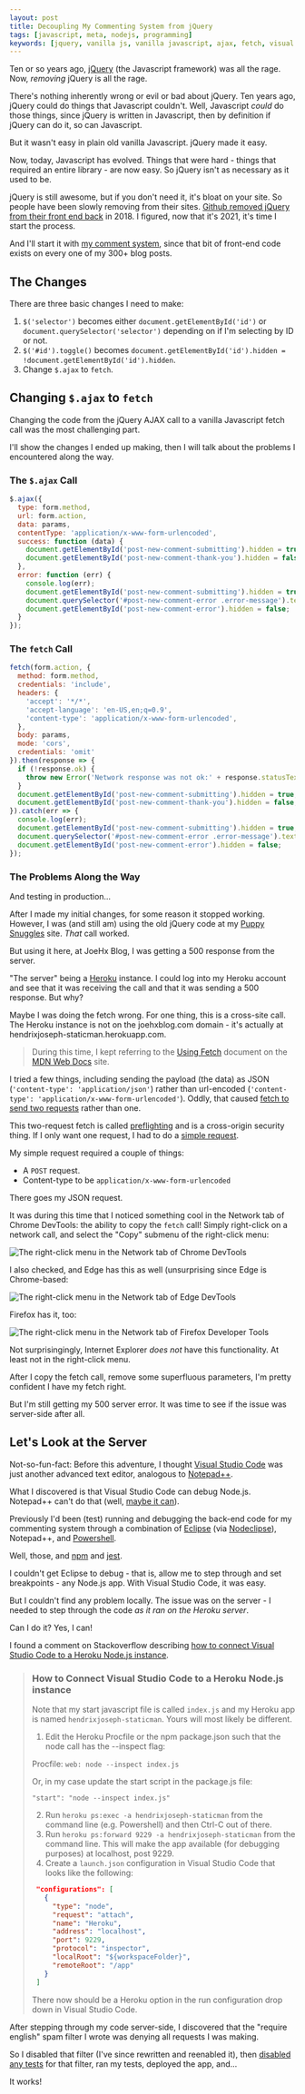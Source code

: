 ```yaml
---
layout: post
title: Decoupling My Commenting System from jQuery
tags: [javascript, meta, nodejs, programming]
keywords: [jquery, vanilla js, vanilla javascript, ajax, fetch, visual studio code]
---
```


Ten or so years ago, [jQuery](https://jquery.com/) (the Javascript framework) was all the rage. Now, *removing* jQuery is all the rage.

There's nothing inherently wrong or evil or bad about jQuery. Ten years ago, jQuery could do things that Javascript couldn't. Well, Javascript *could* do those things, since jQuery is written in Javascript, then by definition if jQuery can do it, so can Javascript.

But it wasn't easy in plain old vanilla Javascript. jQuery made it easy.

Now, today, Javascript has evolved. Things that were hard - things that required an entire library - are now easy. So jQuery isn't as necessary as it used to be.

jQuery is still awesome, but if you don't need it, it's bloat on your site. So people have been slowly removing from their sites. [Github removed jQuery from their front end back](https://github.blog/2018-09-06-removing-jquery-from-github-frontend/) in 2018. I figured, now that it's 2021, it's time I start the process.

And I'll start it with [my comment system](https://www.joehxblog.com/new-commenting-system-staticman/), since that bit of front-end code exists on every one of my 300+ blog posts.

## The Changes

There are three basic changes I need to make:

1. `$('selector')` becomes either `document.getElementById('id')` or  `document.querySelector('selector')` depending on if I'm selecting by ID or not.
2. `$('#id').toggle()` becomes `document.getElementById('id').hidden = !document.getElementById('id').hidden`.
3. Change `$.ajax` to `fetch`.

## Changing `$.ajax` to `fetch`

Changing the code from the jQuery AJAX call to a vanilla Javascript fetch call was the most challenging part.

I'll show the changes I ended up making, then I will talk about the problems I encountered along the way.

### The `$.ajax` Call

```javascript
$.ajax({
  type: form.method,
  url: form.action,
  data: params,
  contentType: 'application/x-www-form-urlencoded',
  success: function (data) {
    document.getElementById('post-new-comment-submitting').hidden = true;
    document.getElementById('post-new-comment-thank-you').hidden = false;
  },
  error: function (err) {
    console.log(err);
    document.getElementById('post-new-comment-submitting').hidden = true;
    document.querySelector('#post-new-comment-error .error-message').textContent = err.message
    document.getElementById('post-new-comment-error').hidden = false;
  }
});
```

### The `fetch` Call

```javascript
fetch(form.action, {
  method: form.method,
  credentials: 'include',
  headers: {
    'accept': '*/*',
    'accept-language': 'en-US,en;q=0.9',
    'content-type': 'application/x-www-form-urlencoded',
  },
  body: params,
  mode: 'cors',
  credentials: 'omit'
}).then(response => {
  if (!response.ok) {
    throw new Error('Network response was not ok:' + response.statusText);
  }
  document.getElementById('post-new-comment-submitting').hidden = true;
  document.getElementById('post-new-comment-thank-you').hidden = false;
}).catch(err => {
  console.log(err);
  document.getElementById('post-new-comment-submitting').hidden = true;
  document.querySelector('#post-new-comment-error .error-message').textContent = err.message
  document.getElementById('post-new-comment-error').hidden = false;
});
```

### The Problems Along the Way

And testing in production...

After I made my initial changes, for some reason it stopped working. However, I was (and still am) using the old jQuery code at my [Puppy Snuggles](https://www.puppy-snuggles.com/) site. *That* call worked.

But using it here, at JoeHx Blog, I was getting a 500 response from the server.

"The server" being a [Heroku](https://www.heroku.com/) instance. I could log into my Heroku account and see that it was receiving the call and that it was sending a 500 response. But why?

Maybe I was doing the fetch wrong. For one thing, this is a cross-site call. The Heroku instance is not on the joehxblog.com domain - it's actually at hendrixjoseph-staticman.herokuapp.com.

> During this time, I kept referring to the [Using Fetch](https://developer.mozilla.org/en-US/docs/Web/API/Fetch_API/Using_Fetch) document on the [MDN Web Docs](https://developer.mozilla.org/en-US/) site.

I tried a few things, including sending the payload (the data) as JSON (`'content-type': 'application/json'`) rather than url-encoded (`'content-type': 'application/x-www-form-urlencoded'`). Oddly, that caused [fetch to send two requests](https://stackoverflow.com/questions/50029580/why-is-my-fetch-request-being-called-twice) rather than one.

This two-request fetch is called [preflighting](https://developer.mozilla.org/en-US/docs/Web/HTTP/CORS#Preflighted_requests) and is a cross-origin security thing. If I only want one request, I had to do a [simple request](https://developer.mozilla.org/en-US/docs/Web/HTTP/CORS#Simple_requests).

My simple request required a couple of things:

* A `POST` request.
* Content-type to be `application/x-www-form-urlencoded`

There goes my JSON request.

It was during this time that I noticed something cool in the Network tab of Chrome DevTools: the ability to copy the `fetch` call! Simply right-click on a network call, and select the "Copy" submenu of the right-click menu:

![The right-click menu in the Network tab of Chrome DevTools](/images/jquery-to-vanilla-js/chrome-devtools-network-rightclick.png)

I also checked, and Edge has this as well (unsurprising since Edge is Chrome-based:

![The right-click menu in the Network tab of Edge DevTools](/images/jquery-to-vanilla-js/edge-devtools-network-rightclick.png)

Firefox has it, too:

![The right-click menu in the Network tab of Firefox Developer Tools](/images/jquery-to-vanilla-js/firefox-developertools-network-rightclick.png)

Not surprisingingly, Internet Explorer *does not* have this functionality. At least not in the right-click menu.

After I copy the fetch call, remove some superfluous parameters, I'm pretty confident I have my fetch right.

But I'm still getting my 500 server error. It was time to see if the issue was server-side after all.

## Let's Look at the Server

Not-so-fun-fact: Before this adventure, I thought [Visual Studio Code](https://code.visualstudio.com/) was just another advanced text editor, analogous to [Notepad++](https://notepad-plus-plus.org/).

What I discovered is that Visual Studio Code can debug Node.js. Notepad++ can't do that (well, [maybe it can](https://stackoverflow.com/questions/3427618/notepad-does-not-have-debugging-capability-or-any-debugging-plug-in-is-this)).

Previously I'd been (test) running and debugging the back-end code for my commenting system through a combination of [Eclipse](https://www.eclipse.org/downloads/) (via [Nodeclipse](https://nodeclipse.github.io/)), Notepad++, and [Powershell](https://docs.microsoft.com/en-us/powershell/).

Well, those, and [npm](https://www.npmjs.com/) and [jest](https://jestjs.io/).

I couldn't get Eclipse to debug - that is, allow me to step through and set breakpoints - any Node.js app. With Visual Studio Code, it was easy.

But I couldn't find any problem locally. The issue was on the server - I needed to step through the code *as it ran on the Heroku server*.

Can I do it? Yes, I can!

I found a comment on Stackoverflow describing [how to connect Visual Studio Code to a Heroku Node.js instance](https://stackoverflow.com/questions/38568917/how-could-i-debug-a-node-js-app-deploy-on-heroku/47779485#47779485).

> ### How to Connect Visual Studio Code to a Heroku Node.js instance
>
> Note that my start javascript file is called `index.js` and my Heroku app is named `hendrixjoseph-staticman`. Yours will most likely be different.
>
> 1. Edit the Heroku Procfile or the npm package.json such that the node call has the --inspect flag:
>
> Procfile: `web: node --inspect index.js`
>
> Or, in my case update the start script in the package.js file:
>
> `"start": "node --inspect index.js"`
>
> 2. Run `heroku ps:exec -a hendrixjoseph-staticman` from the command line (e.g. Powershell) and then Ctrl-C out of there.
> 3. Run `heroku ps:forward 9229 -a hendrixjoseph-staticman` from the command line. This will make the app available (for debugging purposes) at localhost, post 9229.
> 4. Create a `launch.json` configuration in Visual Studio Code that looks like the following:
> ```json
>  "configurations": [
>    {
>      "type": "node",
>      "request": "attach",
>      "name": "Heroku",
>      "address": "localhost",
>      "port": 9229,
>      "protocol": "inspector",
>      "localRoot": "${workspaceFolder}",
>      "remoteRoot": "/app"
>    }
>  ]
> ```
> There now should be a Heroku option in the run configuration drop down in Visual Studio Code.

After stepping through my code server-side, I discovered that the "require english" spam filter I wrote was denying all requests I was making.

So I disabled that filter (I've since rewritten and reenabled it), then [disabled any tests](https://codewithhugo.com/run-skip-single-jest-test/) for that filter, ran my tests, deployed the app, and...

It works!